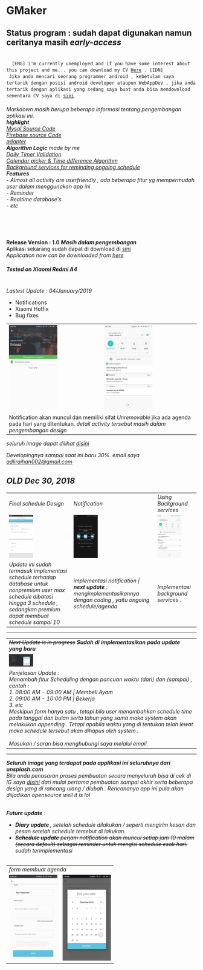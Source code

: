 # GMaker

<h2> Status program : sudah dapat digunakan namun ceritanya masih <i>early-access</i></h2>

<code>
  [ENG] i'm currently unemployed and if you have some interest about this project and me... you can download my CV <a href="https://drive.google.com/file/d/1aZu-g-dcCRRNkIuIkw8UY6iOQNatvor9/view?usp=sharing">Here</a> . [IDN]
 Jika anda mencari seorang programmer android , kebetulan saya tertarik dengan posisi android developer ataupun WebAppDev , jika anda tertarik dengan aplikasi yang sedang saya buat anda bisa mendownload sementara CV saya di <a href="https://drive.google.com/file/d/1aZu-g-dcCRRNkIuIkw8UY6iOQNatvor9/view?usp=sharing">sini</a>
</code>


<h6>
Markdown masih berupa beberapa informasi tentang pengembangan aplikasi ini.<br>
<b>highlight</b><br>
<a href="https://github.com/Thibobs/GMaker/tree/master/app/src/main/java/later/corporation/adliraihan/gmaker">Mysql Source Code</a><br>
<a href="https://github.com/Thibobs/GMaker/tree/master/app/src/main/java/later/corporation/adliraihan/gmaker/firebase">Firebase source Code</a><br>
<a href="https://github.com/Thibobs/GMaker/tree/master/app/src/main/java/later/corporation/adliraihan/gmaker/adapter">adapter</a><br>
<b>Algorithm Logic</b> made by me<br>
<a href="https://github.com/Thibobs/GMaker/blob/master/app/src/main/java/later/corporation/adliraihan/gmaker/firebase/CreateDailyFunctionTimer.kt">Daily Timer Validation</a><br>
<a href="https://github.com/Thibobs/GMaker/blob/master/app/src/main/java/later/corporation/adliraihan/gmaker/firebase/">Calendar picker & Time difference Algorithm</a><br>
<a href="https://github.com/Thibobs/GMaker/blob/master/app/src/main/java/later/corporation/adliraihan/gmaker/firebase/">Background services for reminding ongoing schedule</a><br>
  <b>Features</b><br>
  - Almost all activity are userfriendly , ada beberapa fitur yg mempermudah user dalam menggunakan app ini<br>
  - Reminder<br>
  - Realtime database's<br>
  - etc<br>
</h6><br><br>

  <b>Release Version : 1.0 <i>Masih dalam pengembangan</i></b><br>
  Aplikasi sekarang sudah dapat di download di 
  <a href="https://drive.google.com/file/d/1qJd5-rkZunbi-uSx3f0LNGeYgkPpgjd0/view">sini</a><br>
  <i>Application now can be downloaded from <a href="https://drive.google.com/file/d/1qJd5-rkZunbi-uSx3f0LNGeYgkPpgjd0/view">here</a></i>
  <h5>Tested on Xiaomi Redmi A4</h5>
  <br>
  <i>Lastest Update : 04/January/2019</i>
  <ul>
  <li>Notifications</li>
  <li>Xiaomi Hotfix</li>
  <li>Bug fixes</li>
  </ul>

<table>
  <tr>
  <td><img src="aplikasi_image/NotificationUpdate_1.jpg" width="128px"></td>
  <td><img src="aplikasi_image/NotificationUpdate_2.jpg" width="128px"></td>
  </tr>
  <tr>
    <td colspan="2">Notification akan muncul dan memiliki sifat <i>Unremovable</i> jika ada agenda pada hari yang ditentukan. <i>detail activity tersebut masih dalam pengembangan design</i></td>
  </tr>
  </table>

<i>seluruh image dapat dilihat  <a href="https://github.com/Thibobs/GMaker/tree/master/aplikasi_image">disini</a>

Developingnya sampai saat ini baru 30%.
email saya adliraihan002@gmail.com

<h2>OLD Dec 30, 2018</h2>
<h6>
<table>
  <tr>
    <td>Final schedule Design</td>
    <td>Notification</td>
    <td>Using Background services</td>
  </tr>
  
  <tr>
  <td><img src="aplikasi_image/ServicesNotification.png" width="64px"></td>
  <td><img src="aplikasi_image/notification_1.png" width="64px"></td>
  <td><img src="aplikasi_image/notificationwithServices.png" width="64px"></td>
  </tr>
  
  <tr>
    <td>Update ini sudah termasuk implementasi schedule terhadap database <i>untuk nonpremium user max schedule dibatasi hingga 3 schedule , sedangkan premium dapat membuat schedule sampai 10</td>
  <td>implementasi notification | <b>next update</b> : mengimplementasikannya dengan coding , yaitu ongoing schedule/agenda</td>
  <td>Implementasi background services .</td>
  </tr>
  </table>
<hr/>
<table>
  <tr>
    <td><s>Next Update is in progress</s> <b>Sudah di implementasikan pada update yang baru</b></td>
  </tr>
  <tr>
    <td><img src="aplikasi_image/1546094694914.jpg" width="64px"></td>
  </tr>
  <tr>
    <td>
      Penjelasan Update :<br>
      Menambah fitur Scheduling dengan pancuan waktu (dari) dan (sampai) ,<br>
      contoh : <br>
         1. 08:00 AM - 09:00 AM | Membeli Ayam <br>
         2. 09:00 AM - 10:00 PM | Bekerja <br>
         3. etc<br>
      Meskipun form hanya satu , tetapi bila user menambahkan schedule time pada tanggal dan bulan serta tahun yang sama
      maka system akan melakukan appending . Tetapi apabila waktu yang di tentukan telah lewat maka schedule tersebut
      akan dihapus oleh system .  
      <br><br>
      Masukan / saran bisa menghubungi  saya melalui email. 
    </td>
  </tr>
</table>
<hr/>
<i><b>Seluruh image yang terdapat pada applikasi ini seluruhnya dari unsplash.com</b></i>
<br>
Bila anda penasaran proses pembuatan secara menyeluruh bisa di cek di IG saya <a href="https://www.instagram.com/adli.raihan/">disini</a>
dari mulai pertama pembuatan sampai akhir serta beberapa design yang di rancang ulang / diubah . Rencananya app ini pula akan diijadikan opensource <i> well it is lol </i>
<br><br>

<b>Future update</b> :
- <b>Diary update </b> , setelah schedule dilakukan / seperti mengirim kesan dan pesan setelah schedule tersebut di lakukan.
- <s><b>Schedule update</b> perjam notification akan muncul setiap jam 10 malam (<i>secara default</i>) sebagai reminder untuk mengisi schedule esok hari.</s> <i>sudah terimplementasi</i>
<br><br>
<center>
<table>
  <tr>
    <td colspan="2">form membuat agenda</td>
  </tr>
  <tr>
    <td><img src="aplikasi_image/4.jpg" width="128px"></td>
    <td><img src="aplikasi_image/25438.jpg" width="128px"></td>
  </tr>
</table>
</center>
</h6>
